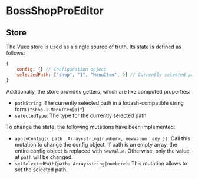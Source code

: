 # BossShopProEditor

## Store

The Vuex store is used as a single source of truth. Its state is defined as follows:
```javascript
{
    config: {} // Configuration object
    selectedPath: ["shop", "1", "MenuItem", 0] // Currently selected path
}
```

Additionally, the store provides getters, which are like computed properties:
- `pathString`: The currently selected path in a lodash-compatible string form (`"shop.1.MenuItem[0]"`)
- `selectedType`: The type for the currently selected path

To change the state, the following mutations have been implemented:
- `applyConfig({ path: Array<string|number>, newValue: any })`: Call this mutation to change the config object. If path is an empty array, the entire config object is replaced with `newValue`. Otherwise, only the value at `path` will be changed.
- `setSelectedPath(path: Array<string|number>)`: This mutation allows to set the selected path.
